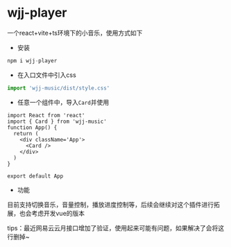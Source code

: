 # wjj-player
一个react+vite+ts环境下的小音乐，使用方式如下

- 安装
```js
npm i wjj-player
```

- 在入口文件中引入css

```js
import 'wjj-music/dist/style.css'
```

- 任意一个组件中，导入`Card`并使用

```tsx
import React from 'react'
import { Card } from 'wjj-music'
function App() {
  return (
    <div className='App'>
      <Card />
    </div>
  )
}

export default App
```

- 功能

目前支持切换音乐，音量控制，播放进度控制等，后续会继续对这个插件进行拓展，也会考虑开发vue的版本

tips：最近网易云云月接口增加了验证，使用起来可能有问题，如果解决了会将这行删掉~